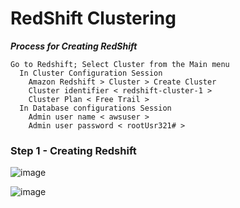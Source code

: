 # RedShift Clustering

***Process for Creating RedShift***
```
Go to Redshift; Select Cluster from the Main menu
  In Cluster Configuration Session
    Amazon Redshift > Cluster > Create Cluster
    Cluster identifier < redshift-cluster-1 >
    Cluster Plan < Free Trail > 
  In Database configurations Session
    Admin user name < awsuser >
    Admin user password < rootUsr321# >
```

### Step 1 - Creating Redshift ###

![image](https://user-images.githubusercontent.com/111234771/200163540-ee9b4b04-0ccc-434e-b83b-d844a5934233.png)


![image](https://user-images.githubusercontent.com/111234771/200163997-466379f8-5004-4614-82fd-db85689ead59.png)
